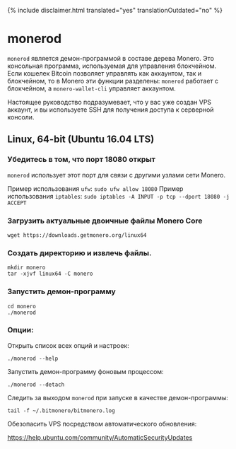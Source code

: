 {% include disclaimer.html translated="yes" translationOutdated="no" %}

# monerod

`monerod` является демон-программой в составе дерева Monero. Это консольная программа, используемая для управления блокчейном. Если кошелек Bitcoin позволяет управлять как аккаунтом, так и блокчейном, то в Monero эти функции разделены: `monerod` работает с блокчейном, а `monero-wallet-cli` управляет аккаунтом.

Настоящее руководство подразумевает, что у вас уже создан VPS аккаунт, и вы используете SSH для получения доступа к серверной консоли.

## Linux, 64-bit (Ubuntu 16.04 LTS)

### Убедитесь в том, что порт 18080 открыт
`monerod` использует этот порт для связи с другими узлами сети Monero.

Пример использования `ufw`: `sudo ufw allow 18080`
Пример использования `iptables`: `sudo iptables -A INPUT -p tcp --dport 18080 -j ACCEPT`

### Загрузить актуальные двоичные файлы Monero Core

    wget https://downloads.getmonero.org/linux64

### Создать директорию и извлечь файлы.

    mkdir monero
    tar -xjvf linux64 -C monero

### Запустить демон-программу

    cd monero
    ./monerod

### Опции:

Открыть список всех опций и настроек:

    ./monerod --help

Запустить демон-программу фоновым процессом:

    ./monerod --detach

Следить за выходом `monerod` при запуске в качестве демон-программы:

    tail -f ~/.bitmonero/bitmonero.log

Обезопасить VPS посредством автоматического обновления:

https://help.ubuntu.com/community/AutomaticSecurityUpdates
